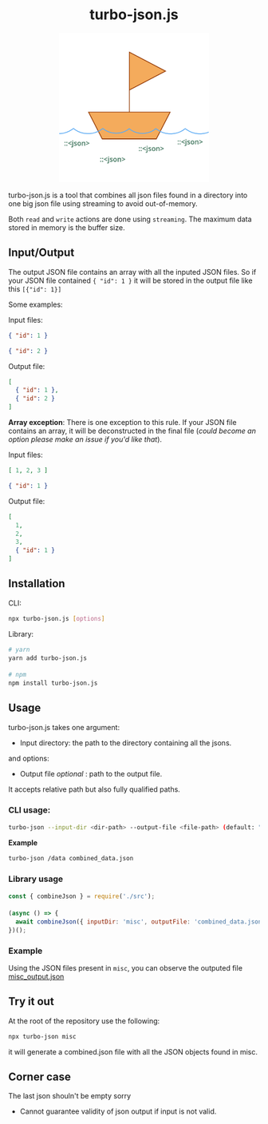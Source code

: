 

<center>

# turbo-json.js

<img src="assets/boat.png" width=300 />

</center>

turbo-json.js is a tool that combines all json files found in a directory into one big json file using streaming to avoid out-of-memory.

Both `read` and `write` actions are done using `streaming`. The maximum data stored in memory is the buffer size.


## Input/Output

The output JSON file contains an array with all the inputed JSON files.
So if your JSON file contained `{ "id": 1 }` it will be stored in the output file like this `[{"id": 1}]`

Some examples:

Input files:
```json
{ "id": 1 }
```
```json
{ "id": 2 }
```

Output file:
```json
[
  { "id": 1 },
  { "id": 2 }
]
```

**Array exception**:
There is one exception to this rule. If your JSON file contains an array, it will be deconstructed in the final file (_could become an option please make an issue if you'd like that_).

Input files:

```json
[ 1, 2, 3 ]
```

```json
{ "id": 1 }
```

Output file:

```json
[
  1,
  2,
  3,
  { "id": 1 }
]
```


## Installation

CLI:

```bash
npx turbo-json.js [options]
```

Library:

```bash
# yarn
yarn add turbo-json.js

# npm
npm install turbo-json.js
```


## Usage

turbo-json.js takes one argument:

- Input directory: the path to the directory containing all the jsons.

and options:
- Output file _optional_ : path to the output file.

It accepts relative path but also fully qualified paths.

### CLI usage:

```bash
turbo-json --input-dir <dir-path> --output-file <file-path> (default: "combined.json")
```

**Example**
```bash
turbo-json /data combined_data.json
```

### Library usage

```js
const { combineJson } = require('./src');

(async () => {
  await combineJson({ inputDir: 'misc', outputFile: 'combined_data.json' });
})();
```

### Example

Using the JSON files present in `misc`, you can observe the outputed file [misc_output.json](./misc_output.json)

## Try it out

At the root of the repository use the following:

```bash
npx turbo-json misc
```

it will generate a combined.json file with all the JSON objects found in misc.

## Corner case

The last json shouln't be empty sorry
- Cannot guarantee validity of json output if input is not valid.
